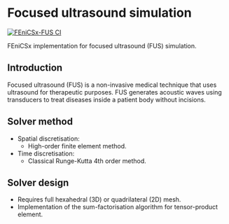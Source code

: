 # Focused ultrasound simulation

[![FEniCSx-FUS CI](https://github.com/adeebkor/fenicsx-fus/actions/workflows/python-app.yml/badge.svg)](https://github.com/adeebkor/fenicsx-fus/actions/workflows/python-app.yml)

FEniCSx implementation for focused ultrasound (FUS) simulation. 

## Introduction

Focused ultrasound (FUS) is a non-invasive medical technique that uses
ultrasound for therapeutic purposes. FUS generates acoustic waves using
transducers to treat diseases inside a patient body without incisions.

## Solver method

* Spatial discretisation:
    * High-order finite element method.
* Time discretisation:
    * Classical Runge-Kutta 4th order method.

## Solver design

* Requires full hexahedral (3D) or quadrilateral (2D) mesh.
* Implementation of the sum-factorisation algorithm for
tensor-product element.
